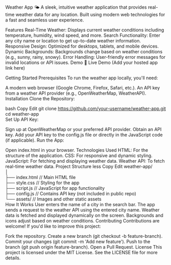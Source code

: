 Weather App 🌤️
A sleek, intuitive weather application that provides real-time weather data for any location. Built using modern web technologies for a fast and seamless user experience.

Features
Real-Time Weather: Displays current weather conditions including temperature, humidity, wind speed, and more.
Search Functionality: Enter any city name or location to get up-to-date weather information.
Responsive Design: Optimized for desktops, tablets, and mobile devices.
Dynamic Backgrounds: Backgrounds change based on weather conditions (e.g., sunny, rainy, snowy).
Error Handling: User-friendly error messages for invalid locations or API issues.
Demo
🎯 Live Demo (Add your hosted app link here)

Getting Started
Prerequisites
To run the weather app locally, you'll need:

A modern web browser (Google Chrome, Firefox, Safari, etc.).
An API key from a weather API provider (e.g., OpenWeatherMap, WeatherAPI).
Installation
Clone the Repository:

bash
Copy
Edit
git clone https://github.com/your-username/weather-app.git  
cd weather-app  
Set Up API Key:

Sign up at OpenWeatherMap or your preferred API provider.
Obtain an API key.
Add your API key to the config.js file or directly in the JavaScript code (if applicable).
Run the App:

Open index.html in your browser.
Technologies Used
HTML: For the structure of the application.
CSS: For responsive and dynamic styling.
JavaScript: For fetching and displaying weather data.
Weather API: To fetch real-time weather data.
Project Structure
less
Copy
Edit
weather-app/  
│  
├── index.html       // Main HTML file  
├── style.css        // Styling for the app  
├── script.js        // JavaScript for app functionality  
├── config.js        // Contains API key (not included in public repo)  
└── assets/          // Images and other static assets  
How It Works
User enters the name of a city in the search bar.
The app sends a request to the weather API using the entered city name.
Weather data is fetched and displayed dynamically on the screen.
Backgrounds and icons adjust based on weather conditions.
Contributing
Contributions are welcome! If you'd like to improve this project:

Fork the repository.
Create a new branch (git checkout -b feature-branch).
Commit your changes (git commit -m 'Add new feature').
Push to the branch (git push origin feature-branch).
Open a Pull Request.
License
This project is licensed under the MIT License. See the LICENSE file for more details.
